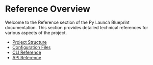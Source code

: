 # Reference Overview

Welcome to the Reference section of the Py Launch Blueprint documentation. This section provides detailed technical references for various aspects of the project.

<!-- ## Table of Contents -->

- [Project Structure](project_structure.md)
- [Configuration Files](configuration_files.md)
- [CLI Reference](cli_reference.md)
- [API Reference](api_reference.md)
